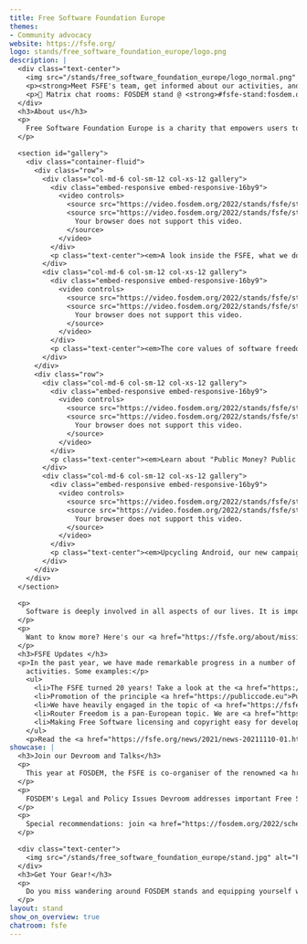 ```yaml
---
title: Free Software Foundation Europe
themes:
- Community advocacy
website: https://fsfe.org/
logo: stands/free_software_foundation_europe/logo.png
description: |
  <div class="text-center">
    <img src="/stands/free_software_foundation_europe/logo_normal.png" alt="FSFE logo" style="max-width: 100%; margin-bottom: 2em;" />
    <p><strong>Meet FSFE's team, get informed about our activities, and ask us anything!</strong></p>
    <p>💬 Matrix chat rooms: FOSDEM stand @ <strong>#fsfe-stand:fosdem.org</strong> <a href="https://matrix.to/#/#fsfe-stand:fosdem.org" target="_blank"><span class="material-icons md-18 mr-1">launch</span></a> / General FSFE space @ <strong>#fsfe:fsfe.org</strong> <a href="https://matrix.to/#/#fsfe:fsfe.org" target="_blank"><span class="material-icons md-18 mr-1">launch</span></a></p>
  </div>
  <h3>About us</h3>
  <p>
    Free Software Foundation Europe is a charity that empowers users to control technology.
  </p>

  <section id="gallery">
    <div class="container-fluid">
      <div class="row">
        <div class="col-md-6 col-sm-12 col-xs-12 gallery">
          <div class="embed-responsive embed-responsive-16by9">
            <video controls>
              <source src="https://video.fosdem.org/2022/stands/fsfe/stand_video_fsfe_video3.mp4" type="video/mp4">
              <source src="https://video.fosdem.org/2022/stands/fsfe/stand_video_fsfe_video3.webm" type="video/webm">
                Your browser does not support this video.
              </source>
            </video>
          </div>
          <p class="text-center"><em>A look inside the FSFE, what we do, how we work, and our awesome community</em></p>
        </div>
        <div class="col-md-6 col-sm-12 col-xs-12 gallery">
          <div class="embed-responsive embed-responsive-16by9">
            <video controls>
              <source src="https://video.fosdem.org/2022/stands/fsfe/stand_video_fsfe_video1.mp4" type="video/mp4">
              <source src="https://video.fosdem.org/2022/stands/fsfe/stand_video_fsfe_video1.webm" type="video/webm">
                Your browser does not support this video.
              </source>
            </video>
          </div>
          <p class="text-center"><em>The core values of software freedom</em></p>
        </div>
      </div>
      <div class="row">
        <div class="col-md-6 col-sm-12 col-xs-12 gallery">
          <div class="embed-responsive embed-responsive-16by9">
            <video controls>
              <source src="https://video.fosdem.org/2022/stands/fsfe/stand_video_fsfe_video4.mp4" type="video/mp4">
              <source src="https://video.fosdem.org/2022/stands/fsfe/stand_video_fsfe_video4.webm" type="video/webm">
                Your browser does not support this video.
              </source>
            </video>
          </div>
          <p class="text-center"><em>Learn about "Public Money? Public Code!"</em></p>
        </div>
        <div class="col-md-6 col-sm-12 col-xs-12 gallery">
          <div class="embed-responsive embed-responsive-16by9">
            <video controls>
              <source src="https://video.fosdem.org/2022/stands/fsfe/stand_video_fsfe_video2.mp4" type="video/mp4">
              <source src="https://video.fosdem.org/2022/stands/fsfe/stand_video_fsfe_video2.webm" type="video/webm">
                Your browser does not support this video.
              </source>
            </video>
          </div>
          <p class="text-center"><em>Upcycling Android, our new campaign for more sustainability</em></p>
        </div>
      </div>
    </div>
  </section>

  <p>
    Software is deeply involved in all aspects of our lives. It is important that this technology empowers rather than restricts us. Free Software gives everybody the rights to use, understand, adapt and share software. These rights help support other fundamental rights like freedom of speech, freedom of press and privacy.
  </p>
  <p>
    Want to know more? Here's our <a href="https://fsfe.org/about/mission.html">mission</a> ⭐, our <a href="https://fsfe.org/activities/activities.html">activities</a> 🚀, and how you can <a href="https://fsfe.org/contribute/contribute.html">become part</a> of all this 💪. And hey, if you would like to watch more videos, check out our <a href="media.fsfe.org/">Peertube instance</a> 📺!
  </p>
  <h3>FSFE Updates </h3>
  <p>In the past year, we have made remarkable progress in a number of our
    activities. Some examples:</p>
    <ul>
      <li>The FSFE turned 20 years! Take a look at the <a href="https://fsfe.org/activities/20years/">highlights</a>!</li>
      <li>Promotion of the principle <a href="https://publiccode.eu">Public Money? Public Code!</a> to decision-makers in politics and public administrations. It's a powerful framework and open for participation and collaboration.</li>
      <li>We have heavily engaged in the topic of <a href="https://fsfe.org/news/2021/news-20211110-01.html#sustainability">sustainability of Free Software</a></li>
      <li>Router Freedom is a pan-European topic. We are <a href="https://fsfe.org/news/2021/news-20210330-01.en.html">working together</a> with organisations from many countries to safeguard user rights!</li>
      <li>Making Free Software licensing and copyright easy for developers with <a href="https://reuse.software">REUSE</a>. Now, it's simpler than ever before to declare conditions for reuse of your software.</li>
    </ul>
    <p>Read the <a href="https://fsfe.org/news/2021/news-20211110-01.html">complete overview of our activities in 2021</a> – but take some time, it's been a lot! :)</p>
showcase: |
  <h3>Join our Devroom and Talks</h3>
  <p>
    This year at FOSDEM, the FSFE is co-organiser of the renowned <a href="https://fosdem.org/2022/schedule/track/legal_and_policy_issues/">Legal and Policy Devroom</a>. We are excited and look forward to presenting you an interesting programme throughout the whole weekend.
  </p>
  <p>
    FOSDEM's Legal and Policy Issues Devroom addresses important Free Software related policy and legal topics. Our community has substantial expertise in this area yet there are few venues to discuss these matters in a forum open to all. Hackers, developers, contributors, lawyers, policy experts, and community leaders all possess expertise in these matters. At the Legal and Policy Issues Devroom we come together for a fruitful exchange on these questions.
  </p>
  <p>
    Special recommendations: join <a href="https://fosdem.org/2022/schedule/event/deviceneutrality/">this talk</a> on Saturday 15:00 to learn about Device Neutrality, a highly important topic for digital freedoms, by Lucas Lasota of the FSFE. Directly afterwards, the organiser of the devroom – FSFE's Alexander Sander and Max Mehl among them – will discuss the <a href="https://fosdem.org/2022/schedule/event/organizerslegalpolicy/">hot topics of the day and year</a>.
  </p>

  <div class="text-center">
    <img src="/stands/free_software_foundation_europe/stand.jpg" alt="FSFE's FOSDEM Booth" style="width: 550px; margin-bottom: 2em; max-width: 100%;" />
  </div>
  <h3>Get Your Gear!</h3>
  <p>
    Do you miss wandering around FOSDEM stands and equipping yourself with <strong>merchandise</strong> and <strong>information material</strong>? We can't offer you the real experience, but you don't need to wait for next year! Browse and order our <a href="https://fsfe.org/contribute/spreadtheword.html">stickers, flyer and posters</a> and check out new and classic <a href="https://fsfe.org/order/index.html">shirts and branded items</a>.
  </p>
layout: stand
show_on_overview: true
chatroom: fsfe
---
```

